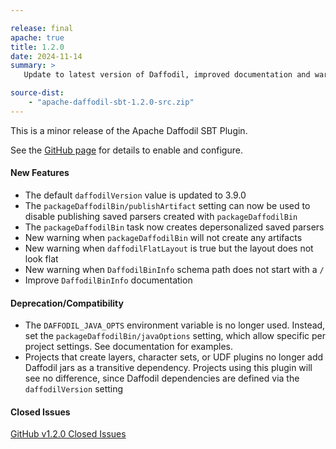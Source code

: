 ```yaml
---

release: final
apache: true
title: 1.2.0
date: 2024-11-14
summary: >
   Update to latest version of Daffodil, improved documentation and warnings, support for new settings

source-dist:
    - "apache-daffodil-sbt-1.2.0-src.zip"
---
```


This is a minor release of the Apache Daffodil SBT Plugin.

See the [GitHub page](https://github.com/apache/daffodil-sbt) for details to enable and configure.

#### New Features

* The default `daffodilVersion` value is updated to 3.9.0
* The `packageDaffodilBin/publishArtifact` setting can now be used to disable publishing saved parsers created with `packageDaffodilBin`
* The `packageDaffodilBin` task now creates depersonalized saved parsers
* New warning when `packageDaffodilBin` will not create any artifacts
* New warning when `daffodilFlatLayout` is true but the layout does not look flat
* New warning when `DaffodilBinInfo` schema path does not start with a `/`
* Improve `DaffodilBinInfo` documentation

#### Deprecation/Compatibility

* The `DAFFODIL_JAVA_OPTS` environment variable is no longer used.
  Instead, set the `packageDaffodilBin/javaOptions` setting, which allow specific per project settings.
  See documentation for examples.
* Projects that create layers, character sets, or UDF plugins no longer add Daffodil jars as a transitive dependency.
  Projects using this plugin will see no difference, since Daffodil dependencies are defined via the `daffodilVersion` setting

#### Closed Issues

[GitHub v1.2.0 Closed Issues](https://github.com/apache/daffodil-sbt/milestone/3?closed=1)
